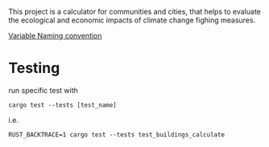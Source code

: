 This project is a calculator for communities and cities, that helps to evaluate the ecological and economic impacts of climate change fighing measures.

[Variable Naming convention](variables_naming_convention.md)

# Testing

run specific test with

```
cargo test --tests [test_name]
```

i.e.

```
RUST_BACKTRACE=1 cargo test --tests test_buildings_calculate
```
